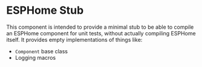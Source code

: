 # ESPHome Stub

This component is intended to provide a minimal stub to be able to compile an ESPHome
component for unit tests, without actually compiling ESPHome itself. It provides empty
implementations of things like:

- `Component` base class
- Logging macros
